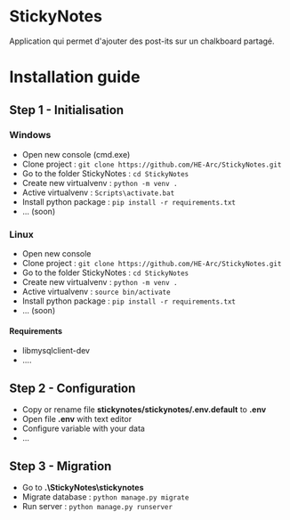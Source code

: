 # StickyNotes
Application qui permet d'ajouter des post-its sur un chalkboard partagé.

# Installation guide
## Step 1 - Initialisation
### Windows
- Open new console (cmd.exe)
- Clone project : `git clone https://github.com/HE-Arc/StickyNotes.git`
- Go to the folder StickyNotes : `cd StickyNotes`
- Create new virtualvenv : `python -m venv .`
- Active virtualvenv : `Scripts\activate.bat`
- Install python package : `pip install -r requirements.txt`
- ... (soon)

### Linux
- Open new console
- Clone project : `git clone https://github.com/HE-Arc/StickyNotes.git`
- Go to the folder StickyNotes : `cd StickyNotes`
- Create new virtualvenv : `python -m venv .`
- Active virtualvenv : `source bin/activate`
- Install python package : `pip install -r requirements.txt`
- ... (soon)

#### Requirements
- libmysqlclient-dev
- ....

## Step 2 - Configuration
- Copy or rename file **stickynotes/stickynotes/.env.default** to **.env**
- Open file **.env** with text editor
- Configure variable with your data
- ...

## Step 3 - Migration
- Go to **.\StickyNotes\stickynotes**
- Migrate database : `python manage.py migrate`
- Run server : `python manage.py runserver`
